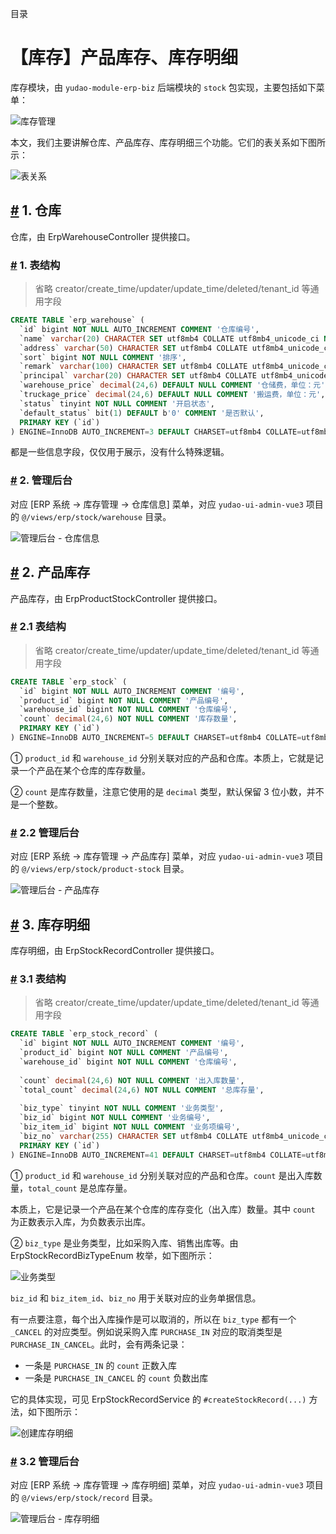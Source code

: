 目录

# 【库存】产品库存、库存明细

库存模块，由 `yudao-module-erp-biz` 后端模块的 `stock` 包实现，主要包括如下菜单：

![库存管理](./static/库存管理.png)

本文，我们主要讲解仓库、产品库存、库存明细三个功能。它们的表关系如下图所示：

![表关系](./static/表关系.png)

## [#](#_1-仓库) 1. 仓库

仓库，由 ErpWarehouseController 提供接口。

### [#](#_1-表结构) 1. 表结构

> 省略 creator/create\_time/updater/update\_time/deleted/tenant\_id 等通用字段

```sql
CREATE TABLE `erp_warehouse` (
  `id` bigint NOT NULL AUTO_INCREMENT COMMENT '仓库编号',
  `name` varchar(20) CHARACTER SET utf8mb4 COLLATE utf8mb4_unicode_ci NOT NULL COMMENT '仓库名称',
  `address` varchar(50) CHARACTER SET utf8mb4 COLLATE utf8mb4_unicode_ci DEFAULT NULL COMMENT '仓库地址',
  `sort` bigint NOT NULL COMMENT '排序',
  `remark` varchar(100) CHARACTER SET utf8mb4 COLLATE utf8mb4_unicode_ci DEFAULT NULL COMMENT '备注',
  `principal` varchar(20) CHARACTER SET utf8mb4 COLLATE utf8mb4_unicode_ci DEFAULT NULL COMMENT '负责人',
  `warehouse_price` decimal(24,6) DEFAULT NULL COMMENT '仓储费，单位：元',
  `truckage_price` decimal(24,6) DEFAULT NULL COMMENT '搬运费，单位：元',
  `status` tinyint NOT NULL COMMENT '开启状态',
  `default_status` bit(1) DEFAULT b'0' COMMENT '是否默认',
  PRIMARY KEY (`id`)
) ENGINE=InnoDB AUTO_INCREMENT=3 DEFAULT CHARSET=utf8mb4 COLLATE=utf8mb4_unicode_ci COMMENT='ERP 仓库表';

```

都是一些信息字段，仅仅用于展示，没有什么特殊逻辑。

### [#](#_2-管理后台) 2. 管理后台

对应 \[ERP 系统 -> 库存管理 -> 仓库信息\] 菜单，对应 `yudao-ui-admin-vue3` 项目的 `@/views/erp/stock/warehouse` 目录。

![管理后台 - 仓库信息](./static/仓库信息.png)

## [#](#_2-产品库存) 2. 产品库存

产品库存，由 ErpProductStockController 提供接口。

### [#](#_2-1-表结构) 2.1 表结构

> 省略 creator/create\_time/updater/update\_time/deleted/tenant\_id 等通用字段

```sql
CREATE TABLE `erp_stock` (
  `id` bigint NOT NULL AUTO_INCREMENT COMMENT '编号',
  `product_id` bigint NOT NULL COMMENT '产品编号',
  `warehouse_id` bigint NOT NULL COMMENT '仓库编号',
  `count` decimal(24,6) NOT NULL COMMENT '库存数量',
  PRIMARY KEY (`id`)
) ENGINE=InnoDB AUTO_INCREMENT=5 DEFAULT CHARSET=utf8mb4 COLLATE=utf8mb4_unicode_ci COMMENT='ERP 产品库存表';

```

① `product_id` 和 `warehouse_id` 分别关联对应的产品和仓库。本质上，它就是记录一个产品在某个仓库的库存数量。

② `count` 是库存数量，注意它使用的是 `decimal` 类型，默认保留 3 位小数，并不是一个整数。

### [#](#_2-2-管理后台) 2.2 管理后台

对应 \[ERP 系统 -> 库存管理 -> 产品库存\] 菜单，对应 `yudao-ui-admin-vue3` 项目的 `@/views/erp/stock/product-stock` 目录。

![管理后台 - 产品库存](./static/产品库存.png)

## [#](#_3-库存明细) 3. 库存明细

库存明细，由 ErpStockRecordController 提供接口。

### [#](#_3-1-表结构) 3.1 表结构

> 省略 creator/create\_time/updater/update\_time/deleted/tenant\_id 等通用字段

```sql
CREATE TABLE `erp_stock_record` (
  `id` bigint NOT NULL AUTO_INCREMENT COMMENT '编号',
  `product_id` bigint NOT NULL COMMENT '产品编号',
  `warehouse_id` bigint NOT NULL COMMENT '仓库编号',
  
  `count` decimal(24,6) NOT NULL COMMENT '出入库数量',
  `total_count` decimal(24,6) NOT NULL COMMENT '总库存量',
  
  `biz_type` tinyint NOT NULL COMMENT '业务类型',
  `biz_id` bigint NOT NULL COMMENT '业务编号',
  `biz_item_id` bigint NOT NULL COMMENT '业务项编号',
  `biz_no` varchar(255) CHARACTER SET utf8mb4 COLLATE utf8mb4_unicode_ci NOT NULL COMMENT '业务单号',
  PRIMARY KEY (`id`)
) ENGINE=InnoDB AUTO_INCREMENT=41 DEFAULT CHARSET=utf8mb4 COLLATE=utf8mb4_unicode_ci COMMENT='ERP 产品库存明细表';

```

① `product_id` 和 `warehouse_id` 分别关联对应的产品和仓库。`count` 是出入库数量，`total_count` 是总库存量。

本质上，它是记录一个产品在某个仓库的库存变化（出入库）数量。其中 `count` 为正数表示入库，为负数表示出库。

② `biz_type` 是业务类型，比如采购入库、销售出库等。由 ErpStockRecordBizTypeEnum 枚举，如下图所示：

![业务类型](./static/ErpStockRecordBizTypeEnum.png)

`biz_id` 和 `biz_item_id`、`biz_no` 用于关联对应的业务单据信息。

有一点要注意，每个出入库操作是可以取消的，所以在 `biz_type` 都有一个 `_CANCEL` 的对应类型。例如说采购入库 `PURCHASE_IN` 对应的取消类型是 `PURCHASE_IN_CANCEL`。此时，会有两条记录：

*   一条是 `PURCHASE_IN` 的 `count` 正数入库
*   一条是 `PURCHASE_IN_CANCEL` 的 `count` 负数出库

它的具体实现，可见 ErpStockRecordService 的 `#createStockRecord(...)` 方法，如下图所示：

![创建库存明细](./static/createStockRecord.png)

### [#](#_3-2-管理后台) 3.2 管理后台

对应 \[ERP 系统 -> 库存管理 -> 库存明细\] 菜单，对应 `yudao-ui-admin-vue3` 项目的 `@/views/erp/stock/record` 目录。

![管理后台 - 库存明细](./static/库存明细.png)